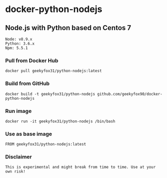# docker-python-nodejs
## Node.js with Python based on Centos 7

    Node: v8.9.x
    Python: 3.6.x
    Npm: 5.5.1

### Pull from Docker Hub
```
docker pull geekyfox31/python-nodejs:latest
```
### Build from GitHub
```
docker build -t geekyfox31/python-nodejs github.com/geekyfox90/docker-python-nodejs
```
### Run image
```
docker run -it geekyfox31/python-nodejs /bin/bash
```
### Use as base image
```
FROM geekyfox31/python-nodejs:latest
```
### Disclaimer

    This is experimental and might break from time to time. Use at your own risk!
